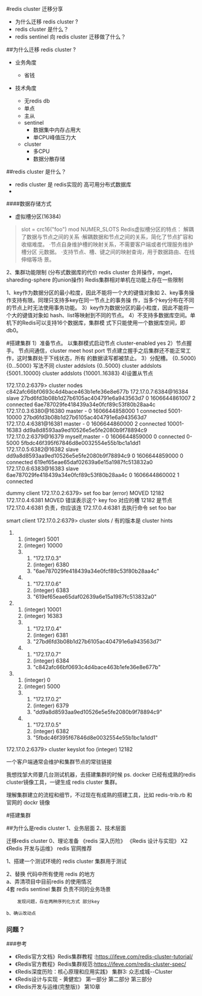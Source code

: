 #redis cluster 迁移分享

- 为什么迁移 redis cluster ?
- redis cluster 是什么？
- redis sentinel 向 redis cluster 迁移做了什么？

##为什么迁移 redis cluster ?
- 业务角度


    - 省钱
- 技术角度


    - 无redis db
    - 单点
    - 主从
    - sentinel 
        - 数据集中内存占用大
        - 单CPU峰值压力大 
    - cluster  
        - 多CPU
        - 数据分散存储

##redis cluster 是什么？
- redis cluster 是 redis实现的 高可用分布式数据库
- 

####数据存储方式  
- 虚拟槽分区(16384)
>slot = crc16("foo") mod NUMER_SLOTS
Redis虚拟槽分区的特点：
解耦了数据与节点之间的关系
·解耦数据和节点之间的关系，简化了节点扩容和收缩难度。
·节点自身维护槽的映射关系，不需要客户端或者代理服务维护槽分区
元数据。
·支持节点、槽、键之间的映射查询，用于数据路由、在线伸缩等场
景。

2、集群功能限制   (分布式数据库的代价 redis cluster 合并操作，mget， shareding-sphere 的union操作)
Redis集群相对单机在功能上存在一些限制

1、key作为数据分区的最小粒度，因此不能将一个大的键值对象如
2、key事务操作支持有限。同理只支持多key在同一节点上的事务操
作，当多个key分布在不同的节点上时无法使用事务功能。
3）key作为数据分区的最小粒度，因此不能将一个大的键值对象如
hash、list等映射到不同的节点。
4）不支持多数据库空间。单机下的Redis可以支持16个数据库，集群模
式下只能使用一个数据库空间，即db0。

#搭建集群
1）准备节点。 以集群模式启动节点 cluster-enabled yes
2）节点握手。 节点间通信，cluster meet host port 
节点建立握手之后集群还不能正常工作，这时集群处于下线状态，所有
的数据读写都被禁止。
3）分配槽。 {0..5000}   {0...5000} 写法不同
 cluster addslots {0..5000}
 cluster addslots {5001..10000}
 cluster addslots {10001..16383}
4)设置从节点

172.17.0.2:6379> cluster nodes
c842afc66bf0693c4d4bace463b1efe36e8e677b 172.17.0.7:6384@16384 slave 27bd6fd3b08b1d27b6105ac404791e6a943563d7 0 1606644861007 2 connected
6ae787029fe418439a34e0fcf89c53f80b28aa4c 172.17.0.3:6380@16380 master - 0 1606644858000 1 connected 5001-10000
27bd6fd3b08b1d27b6105ac404791e6a943563d7 172.17.0.4:6381@16381 master - 0 1606644860000 2 connected 10001-16383
dd9a8d8593aa9ed10526e5e5fe2080b9f78894c9 172.17.0.2:6379@16379 myself,master - 0 1606644859000 0 connected 0-5000
5fbdc46f395f67846d8e0032554e55b1bc1a1dd1 172.17.0.5:6382@16382 slave dd9a8d8593aa9ed10526e5e5fe2080b9f78894c9 0 1606644859000 0 connected
619ef65eae65daf02639a6e15a1987fc513832a0 172.17.0.6:6383@16383 slave 6ae787029fe418439a34e0fcf89c53f80b28aa4c 0 1606644860002 1 connected

dummy client
172.17.0.2:6379> set foo bar
(error) MOVED 12182 172.17.0.4:6381
MOVED 错误表示这个 key foo 对应的槽 12182 是节点172.17.0.4:6381 负责，你应该连 172.17.0.4:6381 去执行命令 set foo bar

smart client
172.17.0.2:6379> cluster slots  / 有的版本是 cluster hints
1) 1) (integer) 5001
   2) (integer) 10000
   3) 1) "172.17.0.3"
      2) (integer) 6380
      3) "6ae787029fe418439a34e0fcf89c53f80b28aa4c"
   4) 1) "172.17.0.6"
      2) (integer) 6383
      3) "619ef65eae65daf02639a6e15a1987fc513832a0"
2) 1) (integer) 10001
   2) (integer) 16383
   3) 1) "172.17.0.4"
      2) (integer) 6381
      3) "27bd6fd3b08b1d27b6105ac404791e6a943563d7"
   4) 1) "172.17.0.7"
      2) (integer) 6384
      3) "c842afc66bf0693c4d4bace463b1efe36e8e677b"
3) 1) (integer) 0
   2) (integer) 5000
   3) 1) "172.17.0.2"
      2) (integer) 6379
      3) "dd9a8d8593aa9ed10526e5e5fe2080b9f78894c9"
   4) 1) "172.17.0.5"
      2) (integer) 6382
      3) "5fbdc46f395f67846d8e0032554e55b1bc1a1dd1"

172.17.0.2:6379> cluster keyslot foo
(integer) 12182

一个客户端通常会维护和集群节点的常驻链接

我想找邹大师要几台测试机器，去搭建集群的时候
ps.  docker 已经有成熟的redis cluster镜像工具，一键生成 redis cluster 集群。

理解集群建立的流程和细节，不过现在有成熟的搭建工具，比如 redis-trib.rb 和 官网的 dockr 镜像


#搭建集群

##为什么是redis cluster
1、业务层面
2、技术层面

迁移redis cluster
0、理论准备
《redis 深入历险》 
《Redis 设计与实现》     X2 
《Redis 开发与运维》   redis 官网推荐

1、搭建一个测试环境的 redis cluster 集群用于测试


2、替换 代码中所有使用 redis 的地方  
	a、弄清项目中目前redis 的使用情况  
	    4套 redis sentinel 集群 负责不同的业务场景

	    发现问题，存在两种序列化方式 部分key

	b、确认改动点
	
### 问题？

###参考
- 《Redis官方文档》Redis集群教程 :<https://ifeve.com/redis-cluster-tutorial/>
- 《Redis官方教程》Redis集群规范:<https://ifeve.com/redis-cluster-spec/>
- 《Redis深度历险：核心原理和应用实践》 集群3: 众志成城--Cluster
- 《Redis设计与实现 - 黄健宏》 第一部分 第二部分 第三部分
- 《Redis开发与运维(完整版)》 第10章

